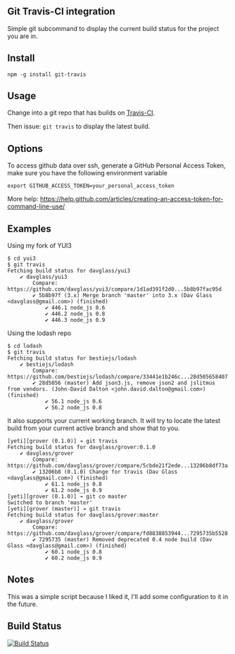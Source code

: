 Git Travis-CI integration
-------------------------

Simple git subcommand to display the current build status for the project you are in.

Install
-------

    npm -g install git-travis


Usage
-----

Change into a git repo that has builds on [Travis-CI](https://travis-ci.org/).

Then issue: `git travis` to display the latest build.

Options
-----

To access github data over ssh, generate a GitHub Personal Access Token, make sure you have the following environment variable
```
export GITHUB_ACCESS_TOKEN=your_personal_access_token
```

More help:
https://help.github.com/articles/creating-an-access-token-for-command-line-use/


Examples
--------

Using my fork of YUI3

```
$ cd yui3
$ git travis
Fetching build status for davglass/yui3
    ✔ davglass/yui3
        Compare:  https://github.com/davglass/yui3/compare/1d1ad391f2d0...5b8b97fac95d
        ✔ 5b8b97f (3.x) Merge branch 'master' into 3.x (Dav Glass <davglass@gmail.com>) (finished)
            ✔ 446.1 node_js 0.6
            ✔ 446.2 node_js 0.8
            ✔ 446.3 node_js 0.9
```

Using the lodash repo

```
$ cd lodash
$ git travis
Fetching build status for bestiejs/lodash
    ✔ bestiejs/lodash
        Compare:  https://github.com/bestiejs/lodash/compare/33441e1b246c...28d505658407
        ✔ 28d5056 (master) Add json3.js, remove json2 and jslitmus from vendors. (John-David Dalton <john.david.dalton@gmail.com>) (finished)
            ✔ 56.1 node_js 0.6
            ✔ 56.2 node_js 0.8
```


It also supports your current working branch. It will try to locate the latest build from your current active branch and show that to you.

```
[yeti][grover (0.1.0)] ➔ git travis
Fetching build status for davglass/grover:0.1.0
    ✔ davglass/grover
        Compare:  https://github.com/davglass/grover/compare/5cbde21f2ede...13206b8df73a
        ✔ 13206b8 (0.1.0) Change for travis (Dav Glass <davglass@gmail.com>) (finished)
            ✔ 61.1 node_js 0.8
            ✔ 61.2 node_js 0.9
[yeti][grover (0.1.0)] ➔ git co master
Switched to branch 'master'
[yeti][grover (master)] ➔ git travis
Fetching build status for davglass/grover:master
    ✔ davglass/grover
        Compare:  https://github.com/davglass/grover/compare/fd8838853944...7295735b5528
        ✔ 7295735 (master) Removed deprecated 0.4 node build (Dav Glass <davglass@gmail.com>) (finished)
            ✔ 60.1 node_js 0.8
            ✔ 60.2 node_js 0.9
```

Notes
-----

This was a simple script because I liked it, I'll add some configuration to it in the future.

Build Status
------------

[![Build Status](https://secure.travis-ci.org/davglass/git-travis.png?branch=master)](https://travis-ci.org/davglass/git-travis)

